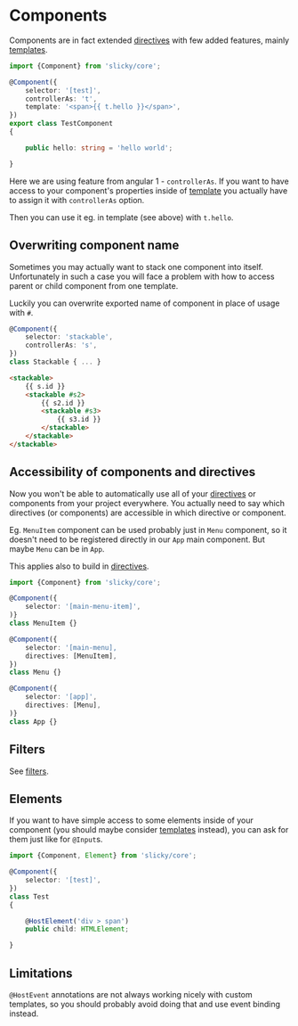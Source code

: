 # Components

Components are in fact extended [directives](./directives.md) with few added 
features, mainly [templates](./templates.md).

```ts
import {Component} from 'slicky/core';

@Component({
	selector: '[test]',
	controllerAs: 't',
	template: '<span>{{ t.hello }}</span>',
})
export class TestComponent
{

	public hello: string = 'hello world';

}
```

Here we are using feature from angular 1 - `controllerAs`. If you want to have 
access to your component's properties inside of [template](./templates.md) you 
actually have to assign it with `controllerAs` option.

Then you can use it eg. in template (see above) with `t.hello`. 

## Overwriting component name

Sometimes you may actually want to stack one component into itself. Unfortunately 
in such a case you will face a problem with how to access parent or child component 
from one template.

Luckily you can overwrite exported name of component in place of usage with `#`.

```ts
@Component({
	selector: 'stackable',
	controllerAs: 's',
})
class Stackable { ... }
```

```html
<stackable>
	{{ s.id }}
	<stackable #s2>
		{{ s2.id }}
		<stackable #s3>
			{{ s3.id }}
		</stackable>
	</stackable>
</stackable>
```

## Accessibility of components and directives

Now you won't be able to automatically use all of your 
[directives](./directives.md) or components from your project everywhere. You 
actually need to say which directives (or components) are accessible in which 
directive or component.

Eg. `MenuItem` component can be used probably just in `Menu` component, so it 
doesn't need to be registered directly in our `App` main component. But maybe 
`Menu` can be in `App`.

This applies also to build in [directives](./directives.md).

```ts
import {Component} from 'slicky/core';

@Component({
	selector: '[main-menu-item]',
)}
class MenuItem {}

@Component({
	selector: '[main-menu],
	directives: [MenuItem],
})
class Menu {}

@Component({
	selector: '[app]',
	directives: [Menu],
)}
class App {}
```

## Filters

See [filters](./filters.md).

## Elements

If you want to have simple access to some elements inside of your component 
(you should maybe consider [templates](./templates.md) instead), you can ask 
for them just like for `@Input`s. 

```ts
import {Component, Element} from 'slicky/core';

@Component({
	selector: '[test]',
})
class Test
{

	@HostElement('div > span')
	public child: HTMLElement;

}
```

## Limitations

`@HostEvent` annotations are not always working nicely with custom templates, so you 
should probably avoid doing that and use event binding instead.
